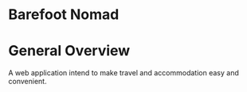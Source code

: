 # Barefoot Nomad

# General Overview
A web application intend to make travel and accommodation easy and convenient.
